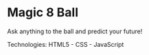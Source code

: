 # Magic 8 Ball 

Ask anything to the ball and predict your future! 

Technologies: HTML5 - CSS - JavaScript

